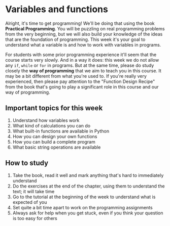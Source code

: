# Variables and functions

Alright, it's time to get programming! We'll be doing that using the book **Practical Programming**. You will be puzzling on real programming problems from the very beginning, but we will also build your knowledge of the ideas that are the foundation of programming. This week it's your goal to understand what a variable is and how to work with variables in programs.

For students with some prior programming experience it'll seem that the course starts very slowly. And in a way it does: this week we do not allow any `if`, `while` or `for` in programs. But at the same time, please do study closely the **way of programming** that we aim to teach you in this course. It may be a bit different from what you're used to. If you're really very experienced, then please pay attention to the "Function Design Recipe" from the book that's going to play a significant role in this course and our way of programming.

## Important topics for this week

1. Understand how variables work
2. What kind of calculations you can do
3. What built-in functions are available in Python
4. How you can design your own functions
5. How you can build a complete program
6. What basic string operations are available

## How to study

1. Take the book, read it well and mark anything that's hard to immediately understand
2. Do the exercises at the end of the chapter, using them to understand the text; it will take time
3. Go to the tutorial at the beginning of the week to understand what is expected of you
4. Set quite a bit time apart to work on the programming assignments
5. Always ask for help when you get stuck, even if you think your question is too easy for others
